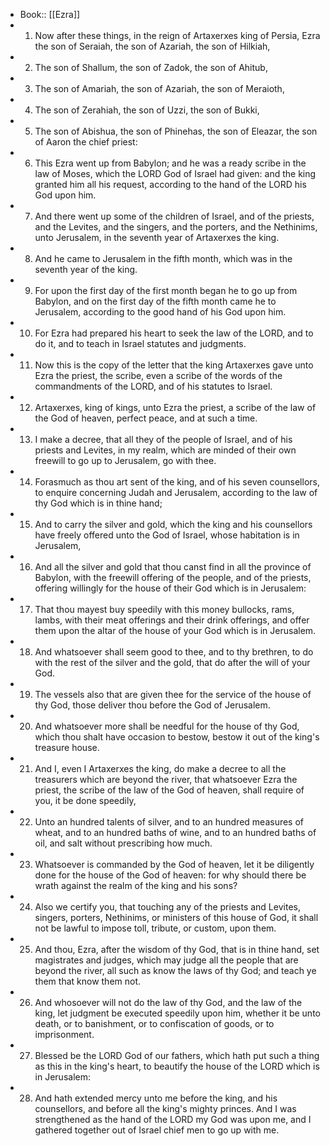 - Book:: [[Ezra]]
- 1. Now after these things, in the reign of Artaxerxes king of Persia, Ezra the son of Seraiah, the son of Azariah, the son of Hilkiah,
- 2. The son of Shallum, the son of Zadok, the son of Ahitub,
- 3. The son of Amariah, the son of Azariah, the son of Meraioth,
- 4. The son of Zerahiah, the son of Uzzi, the son of Bukki,
- 5. The son of Abishua, the son of Phinehas, the son of Eleazar, the son of Aaron the chief priest:
- 6. This Ezra went up from Babylon; and he was a ready scribe in the law of Moses, which the LORD God of Israel had given: and the king granted him all his request, according to the hand of the LORD his God upon him.
- 7. And there went up some of the children of Israel, and of the priests, and the Levites, and the singers, and the porters, and the Nethinims, unto Jerusalem, in the seventh year of Artaxerxes the king.
- 8. And he came to Jerusalem in the fifth month, which was in the seventh year of the king.
- 9. For upon the first day of the first month began he to go up from Babylon, and on the first day of the fifth month came he to Jerusalem, according to the good hand of his God upon him.
- 10. For Ezra had prepared his heart to seek the law of the LORD, and to do it, and to teach in Israel statutes and judgments.
- 11. Now this is the copy of the letter that the king Artaxerxes gave unto Ezra the priest, the scribe, even a scribe of the words of the commandments of the LORD, and of his statutes to Israel.
- 12. Artaxerxes, king of kings, unto Ezra the priest, a scribe of the law of the God of heaven, perfect peace, and at such a time.
- 13. I make a decree, that all they of the people of Israel, and of his priests and Levites, in my realm, which are minded of their own freewill to go up to Jerusalem, go with thee.
- 14. Forasmuch as thou art sent of the king, and of his seven counsellors, to enquire concerning Judah and Jerusalem, according to the law of thy God which is in thine hand;
- 15. And to carry the silver and gold, which the king and his counsellors have freely offered unto the God of Israel, whose habitation is in Jerusalem,
- 16. And all the silver and gold that thou canst find in all the province of Babylon, with the freewill offering of the people, and of the priests, offering willingly for the house of their God which is in Jerusalem:
- 17. That thou mayest buy speedily with this money bullocks, rams, lambs, with their meat offerings and their drink offerings, and offer them upon the altar of the house of your God which is in Jerusalem.
- 18. And whatsoever shall seem good to thee, and to thy brethren, to do with the rest of the silver and the gold, that do after the will of your God.
- 19. The vessels also that are given thee for the service of the house of thy God, those deliver thou before the God of Jerusalem.
- 20. And whatsoever more shall be needful for the house of thy God, which thou shalt have occasion to bestow, bestow it out of the king's treasure house.
- 21. And I, even I Artaxerxes the king, do make a decree to all the treasurers which are beyond the river, that whatsoever Ezra the priest, the scribe of the law of the God of heaven, shall require of you, it be done speedily,
- 22. Unto an hundred talents of silver, and to an hundred measures of wheat, and to an hundred baths of wine, and to an hundred baths of oil, and salt without prescribing how much.
- 23. Whatsoever is commanded by the God of heaven, let it be diligently done for the house of the God of heaven: for why should there be wrath against the realm of the king and his sons?
- 24. Also we certify you, that touching any of the priests and Levites, singers, porters, Nethinims, or ministers of this house of God, it shall not be lawful to impose toll, tribute, or custom, upon them.
- 25. And thou, Ezra, after the wisdom of thy God, that is in thine hand, set magistrates and judges, which may judge all the people that are beyond the river, all such as know the laws of thy God; and teach ye them that know them not.
- 26. And whosoever will not do the law of thy God, and the law of the king, let judgment be executed speedily upon him, whether it be unto death, or to banishment, or to confiscation of goods, or to imprisonment.
- 27. Blessed be the LORD God of our fathers, which hath put such a thing as this in the king's heart, to beautify the house of the LORD which is in Jerusalem:
- 28. And hath extended mercy unto me before the king, and his counsellors, and before all the king's mighty princes. And I was strengthened as the hand of the LORD my God was upon me, and I gathered together out of Israel chief men to go up with me.
